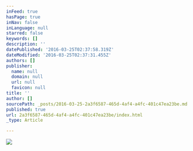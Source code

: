 ```yaml
---
inFeed: true
hasPage: true
inNav: false
inLanguage: null
starred: false
keywords: []
description: ''
datePublished: '2016-03-25T02:37:58.319Z'
dateModified: '2016-03-25T02:37:31.455Z'
authors: []
publisher:
  name: null
  domain: null
  url: null
  favicon: null
title: ''
author: []
sourcePath: _posts/2016-03-25-2a3f6587-465d-4af4-a4fc-401c47ea23be.md
published: true
url: 2a3f6587-465d-4af4-a4fc-401c47ea23be/index.html
_type: Article

---
```

![](https://the-grid-user-content.s3-us-west-2.amazonaws.com/370ac88f-0c4c-4669-8206-814375fbf818.jpg)